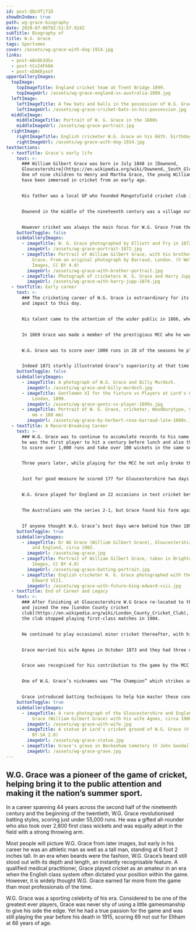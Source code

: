 ```yaml
---
id: post-QQcVfj71D
showOnIndex: true
path: wg-grace-biography
date: 2020-07-06T02:51:57.924Z
subTitle: Biography of
title: W.G. Grace
tags: Sportsmen
cover: /assets/wg-grace-with-dog-1914.jpg
links:
  - post-m8nOk3dSv
  - post-tCoI4Fk8A
  - post-xDAKEyxoY
upperGalleryImages:
  topImage:
    topImageTitle: England cricket team at Trent Bridge 1899.
    topImageUrl: /assets/wg-grace-england-vs-australia-1899.jpg
  leftImage:
    leftImageTitle: A few bats and balls in the possession of W.G. Grace.
    leftImageUrl: /assets/wg-grace-cricket-bats-in-his-possession.jpg
  middleImage:
    middleImageTitle: Portrait of W. G. Grace in the 1880s
    middleImageUrl: /assets/wg-grace-portrait.jpg
  rightImage:
    rightImageTitle: English cricketer W.G. Grace on his 66th. birthday with his dog
    rightImageUrl: /assets/wg-grace-with-dog-1914.jpg
textSections:
  - textTitle: Grace's early life
    text: >-
      ### William Gilbert Grace was born in July 1848 in [Downend,
      Gloucestershire](https://en.wikipedia.org/wiki/Downend,_South_Gloucestershire).
      One of nine children to Henry and Martha Grace, the young William would
      have been immersed in cricket from an early age.


      His father was a local GP who founded Mangotsfield cricket club in 1845, which was to soon merge with [West Gloucestershire cricket club](https://en.wikipedia.org/wiki/Gloucestershire_County_Cricket_Club). All the Grace children were encouraged to play cricket, and W.G. Grace benefited from a young age from the coaching of his uncle, Alfred Pocock.


      Downend in the middle of the nineteenth century was a village outside Bristol and Grace had a typical village upbringing, wondering the rural fields with his friends. He was not particularly scholarly and did not attend university, with his father having designs on William following in his footsteps as a medical practitioner, for which he qualified in 1879.


      However cricket was always the main focus for W.G. Grace from the start. He played for West Gloucestershire from the age of 9, before also playing for [Lansdown cricket club](https://www.lansdowncricketclub.co.uk/) who were the primary club in the county at the time. He first played for Lansdown just shy of his 13th birthday. In 1863 Grace suffered a debilitating bout of pneumonia which saw him confined to his bed for several weeks. The following year he was invited to play for the South Wales cricket club in matches around London, including Lords and The Oval.
    buttonToggle: false
    sideGalleryImages:
      - imageTitle: W. G. Grace photographed by Elliott and Fry in 1872.
        imageUrl: /assets/wg-grace-portrait-1872.jpg
      - imageTitle: Portrait of William Gilbert Grace, with his brother Edward Mills
          Grace. From an original photograph by Barraud, London. (© Wellcome
          Images, CC BY 4.0)
        imageUrl: /assets/wg-grace-with-brother-portrait.jpg
      - imageTitle: Photograph of cricketers W. G. Grace and Harry Jupp in 1874.
        imageUrl: /assets/wg-grace-with-harry-jupp-1874.jpg
  - textTitle: Early career
    text: >-
      ### The cricketing career of W.G. Grace is extraordinary for its longevity
      and impact to this day.


      His talent came to the attention of the wider public in 1866, when at the age of 18 he not only notched his maiden first-class century but went on to score 224 not out while playing for an All-England side against Surrey. The year 1868 saw him enrol at [Bristol Medical School](https://en.wikipedia.org/wiki/Bristol_Medical_School) while also cementing his reputation as the finest cricketer of his day by becoming only the second man to score two centuries in one match.


      In 1869 Grace was made a member of the prestigious MCC who he would represent in matches right up to 1904. He adopted their red and yellow hooped cap which became as much a part of his trade mark look as his impressive beard. The same year saw him hit four centuries, which included one innings of 180 as part of an opening wicket partnership of 283 with [Bransby Cooper](https://en.wikipedia.org/wiki/Bransby_Cooper) and was Grace’s highest partnership total of his career.


      W.G. Grace was to score over 1000 runs in 28 of the seasons he played and over 2000 runs in 5 of them. The first of the seasons he tallied over 2000 runs was in 1871, the first time anyone had achieved this milestone in first-class cricket.


      Indeed 1871 starkly illustrated Grace’s superiority at that time compared to the rest. Of the 17 centuries struck that season Grace accounted for 10. His average of 78.25 was almost double that of his closest rivals.
    buttonToggle: false
    sideGalleryImages:
      - imageTitle: A photograph of W.G. Grace and Billy Murdoch.
        imageUrl: /assets/wg-grace-and-billy-murdoch.jpg
      - imageTitle: Gentlemen XI for the fixture vs Players at Lord's Cricket Ground,
          London, 1899.
        imageUrl: /assets/wg-grace-gents-vs-player-1899s.jpg
      - imageTitle: Portrait of W. G. Grace, cricketer, Woodburytype, 9.7 x 7.1 in (247
          mm x 180 mm)
        imageUrl: /assets/wg-grace-by-herbert-rose-barraud-late-1880s.jpg
  - textTitle: A Record-Breaking Career
    text: >-
      ### W.G. Grace was to continue to accumulate records to his name. In 1873
      he was the first player to hit a century before lunch and also the first
      to score over 1,000 runs and take over 100 wickets in the same season.


      Three years later, while playing for the MCC he not only broke the highest ever previous individual score of 278 set in 1820 by William Ward, he went on to become the first player to score over 300 runs in an innings, finishing with 344 runs to his name.


      Just for good measure he scored 177 for Gloucestershire two days later and incredibly a further 318 not out just two days on from that. In just one week he had twice beaten a record which William Ward had held for 56 years.


      W.G. Grace played for England on 22 occasions in test cricket between 1880 and 1899. He played in what is recognised as the first test match in England in 1880 against Australia, scoring 152 in a match which also featured his two brothers. Grace led the England team on a tour of Australia in 1891-92 even though injury had seen him have his worse first class season with the bat.


      The Australians won the series 2-1, but Grace found his form again, with the following three seasons seeing him score over 1000 runs in each of them. In terms of international cricket Grace played all of his 22 test matches against the Australians and all in England with the exception of the 1891-92 tour, although he did tour the same country in 1873-74 as part of an England cricket side.


      If anyone thought W.G. Grace’s best days were behind him then 1895 was to prove them wrong. He scored over 2000 runs for the year, including a remarkable 1000 runs just in the month of May. 1895 also saw him reach the milestone of 100 centuries. The following year Wisden awarded him sole recipient of their cricketer of the year award rather than the traditional five players it is given to. Now heading towards the end of his career Grace remained a formidable batsman though his ability in the field had declined. In 1899 at the age of 51 he played his final test match for England and also ended his time at Gloucestershire.
    buttonToggle: true
    sideGalleryImages:
      - imageTitle: Dr WG Grace (William Gilbert Grace), Gloucestershire, London County,
          and England, circa 1902.
        imageUrl: /assets/wg-grace.jpg
      - imageTitle: Portrait of William Gilbert Grace, taken in Brighton (© Wellcome
          Images, CC BY 4.0)
        imageUrl: /assets/wg-grace-batting-portrait.jpg
      - imageTitle: English cricketer W. G. Grace photographed with the future King
          Edward VIII.
        imageUrl: /assets/wg-grace-with-future-king-edward-viii.jpg
  - textTitle: End of Career and Legacy
    text: >-
      ### After finishing at Gloucestershire W.G Grace re-located to the capital
      and joined the new [London County cricket
      club](https://en.wikipedia.org/wiki/London_County_Cricket_Club), though
      the club stopped playing first-class matches in 1904.


      He continued to play occasional minor cricket thereafter, with his last batting performance seeing him score 69 not out for Eltham at the age of 66. A year later in October 1915 W.G. Grace died following a heart attack and the nation mourned a cricketing colossus.


      Grace married his wife Agnes in October 1873 and they had three children. Although his cricket commitments saw Grace qualify from his medical studies at the quite late age of 31, he was to practice his profession throughout his life. Indeed priority was given to his new practice for the next 5 years following his qualification, a period in which he did not top the first-class batting averages, Family was also exceptionally important to Grace and after losing his father in 1871 he was very hard hit by the death of his younger brother Fred in 1880, just weeks after playing together for England in a Test match against Australia.


      Grace was recognised for his contribution to the game by the MCC with a memorial biography published in 1919. This was followed four years later by the installation of the W.G. Grace memorial gates at the St. Johns Wood road entrance at Lords. Further recognition has come over the years which saw Grace picked by [Wisden](https://en.wikipedia.org/wiki/Wisden_Cricketers'_Almanack) in 1963 as one of their 6 giants of the Wisden century and his induction in to the ICC cricket Hall of Fame in 2009.


      One of W.G. Grace’s nicknames was “The Champion” which strikes as highly appropriate when you consider his career achievements and the period at which he played. Uneven pitch conditions and lack of suitable protective clothing back then would be completely unacceptable in the modern game, making batting conditions unpredictable at best, out and out dangerous at worse.


      Grace introduced batting techniques to help him master these conditions far better than his contemporaries at the time. The fact that his name and his image are instantly recognisable today by so many over a century after his death speaks volumes for his importance to the sport for which he is often referred to as the father of modern cricket.
    buttonToggle: true
    sideGalleryImages:
      - imageTitle: A rare photograph of the Gloucestershire and England cricketer Dr WG
          Grace (William Gilbert Grace) with his wife Agnes, circa 1900.
        imageUrl: /assets/wg-grace-with-wife.jpg
      - imageTitle: A statue at Lord's cricket ground of W.G. Grace (© Luke McKernan, CC
          BY-SA 2.0)
        imageUrl: /assets/wg-grace-statue.jpg
      - imageTitle: Grace's grave in Beckenham Cemetery (© John Goodall, CC BY-SA 2.0)
        imageUrl: /assets/wg-grace-grave.jpg
---
```

## W.G. Grace was a pioneer of the game of cricket, helping bring it to the public attention and making it the nation’s summer sport.

In a career spanning 44 years across the second half of the nineteenth century and the beginning of the twentieth, W.G. Grace revolutionised batting styles, scoring just under 55,000 runs. He was a gifted all-rounder who also took over 2,800 first class wickets and was equally adept in the field with a strong throwing arm.

Most people will picture W.G. Grace from later images, but early in his career he was an athletic man as well as a tall man, standing at 6 foot 2 inches tall. In an era when beards were the fashion, W.G. Grace’s beard still stood out with its depth and length, an instantly recognisable feature. A qualified medical practitioner, Grace played cricket as an amateur in an era when the English class system often dictated your position within the game. However, it is widely thought W.G. Grace earned far more from the game than most professionals of the time.

W.G. Grace was a sporting celebrity of his era. Considered to be one of the greatest ever players, Grace was never shy of using a little gamesmanship to give his side the edge. Yet he had a true passion for the game and was still playing the year before his death in 1915, scoring 69 not out for Eltham at 66 years of age.